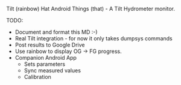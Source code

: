 Tilt (rainbow) Hat Android Things (that) - A Tilt Hydrometer monitor.

TODO:
 - Document and format this MD :-)
 - Real Tilt integration - for now it only takes dumpsys commands
 - Post results to Google Drive
 - Use rainbow to display OG -> FG progress.
 - Companion Android App
   - Sets parameters
   - Sync measured values
   - Calibration
